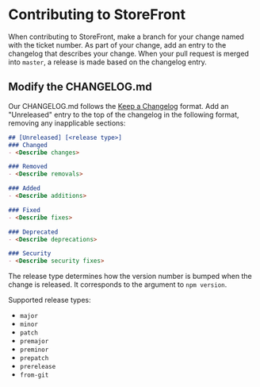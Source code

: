 # Contributing to StoreFront

When contributing to StoreFront, make a branch for your change named
with the ticket number. As part of your change, add an entry to the
changelog that describes your change. When your pull request is merged
into `master`, a release is made based on the changelog entry.

## Modify the CHANGELOG.md

Our CHANGELOG.md follows the [Keep a Changelog](https://keepachangelog.com)
format. Add an "Unreleased" entry to the top of the
changelog in the following format, removing any inapplicable sections:

```md
## [Unreleased] [<release type>]
### Changed
- <Describe changes>

### Removed
- <Describe removals>

### Added
- <Describe additions>

### Fixed
- <Describe fixes>

### Deprecated
- <Describe deprecations>

### Security
- <Describe security fixes>
```

The release type determines how the version number is bumped when the
change is released. It corresponds to the argument to `npm version`.

Supported release types:

- `major`
- `minor`
- `patch`
- `premajor`
- `preminor`
- `prepatch`
- `prerelease`
- `from-git`
